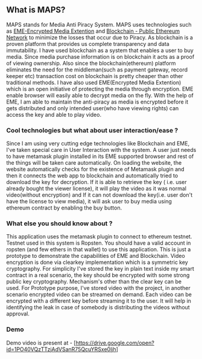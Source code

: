 ## What is MAPS?
MAPS stands for Media Anti Piracy System. MAPS uses technologies such as [EME-Encrypted Media Extention](https://www.w3.org/TR/encrypted-media/) and [Blockchain - Public Ethereum Network](https://www.ethereum.org/) to minimize the losses that occur due to Piracy. As blockchain is a proven platform that provides us complete transparency and data immutability. I have used blockchain as a system that enables a user to buy media. Since media purchase information is on blockchain it acts as a proof of viewing ownership. Also since the blockchain(ethereum) platform eliminates the need for the middleman(such as payment gateway, record keeper etc) transaction cost on blockchain is pretty cheaper than other traditional methods. I have also used EME(Encrypted Media Extention) which is an open initiative of protecting the media through encryption. EME enable browser will easily able to decrypt media on the fly. With the help of EME, I am able to maintain the anti-piracy as media is encrypted before it gets distributed and only intended user(who have viewing rights) can access the key and able to play video.

### Cool technologies but what about user interaction/ease ?
Since I am using very cutting edge technologies like Blockchain and EME, I've taken special care in User Interaction with the system. A user just needs to have metamask plugin installed in its EME supported browser and rest of the things will be taken care automatically. On loading the website, the website automatically checks for the existence of Metamask plugin and then it connects the web app to blockchain and automatically tried to download the key for decryption. If it is able to retrieve the key ( i.e. user already bought the viewer license), it will play the video as it was normal video(without encryption) and If it can not download the key(i.e. user don't have the license to view media), it will ask user to buy media using ethereum contract by enabling the buy button.

### What else you should know about ?
This application uses the metamask plugin to connect to ethereum testnet.
Testnet used in this system is Ropsten. You should have a valid account in ropsten (and few ethers in that wallet) to use this application.
This is just a prototype to demonstrate the capabilities of EME and Blockchain.
Video encryption is done via clearkey implementation which is a symmetric key cryptography.
For simplicity I've stored the key in plain text inside my smart contract in a real scenario, the key should be encrypted with some strong public key cryptography.
Mechanism's other than the clear key can be used.
For Prototype purpose, I've stored video with the project, in another scenario encrypted video can be streamed on demand.
Each video can be encrypted with a different key before streaming it to the user. It will help in identifying the leak in case of somebody is distributing the videos without approval.

### Demo

Demo video is present at - [https://drive.google.com/open?id=1PO40VQzTTzjAdVSanR75QcuYRSxe0ljh]
